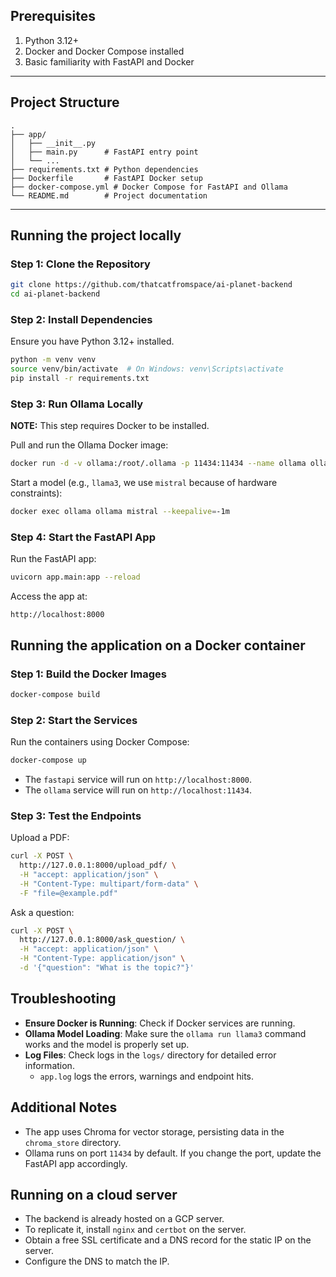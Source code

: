 ## Prerequisites
1. Python 3.12+
2. Docker and Docker Compose installed
3. Basic familiarity with FastAPI and Docker

---

## Project Structure
```plaintext
.
├── app/
│   ├── __init__.py
│   ├── main.py      # FastAPI entry point
│   └── ...
├── requirements.txt # Python dependencies
├── Dockerfile       # FastAPI Docker setup
├── docker-compose.yml # Docker Compose for FastAPI and Ollama
└── README.md        # Project documentation
```

---

## Running the project locally

### Step 1: Clone the Repository
```bash
git clone https://github.com/thatcatfromspace/ai-planet-backend
cd ai-planet-backend
```

### Step 2: Install Dependencies
Ensure you have Python 3.12+ installed.

```bash
python -m venv venv
source venv/bin/activate  # On Windows: venv\Scripts\activate
pip install -r requirements.txt
```

### Step 3: Run Ollama Locally

**NOTE:** This step requires Docker to be installed.

Pull and run the Ollama Docker image:
```bash
docker run -d -v ollama:/root/.ollama -p 11434:11434 --name ollama ollama/ollama
```

Start a model (e.g., `llama3`, we use `mistral` because of hardware constraints):
```bash
docker exec ollama ollama mistral --keepalive=-1m
```

### Step 4: Start the FastAPI App
Run the FastAPI app:
```bash
uvicorn app.main:app --reload
```

Access the app at:
```
http://localhost:8000
```

## Running the application on a Docker container

### Step 1: Build the Docker Images
```bash
docker-compose build
```

### Step 2: Start the Services
Run the containers using Docker Compose:
```bash
docker-compose up
```

- The `fastapi` service will run on `http://localhost:8000`.
- The `ollama` service will run on `http://localhost:11434`.

### Step 3: Test the Endpoints
Upload a PDF:
```bash
curl -X POST \
  http://127.0.0.1:8000/upload_pdf/ \
  -H "accept: application/json" \
  -H "Content-Type: multipart/form-data" \
  -F "file=@example.pdf"
```

Ask a question:
```bash
curl -X POST \
  http://127.0.0.1:8000/ask_question/ \
  -H "accept: application/json" \
  -H "Content-Type: application/json" \
  -d '{"question": "What is the topic?"}'
```

## Troubleshooting
- **Ensure Docker is Running**: Check if Docker services are running.
- **Ollama Model Loading**: Make sure the `ollama run llama3` command works and the model is properly set up.
- **Log Files**: Check logs in the `logs/` directory for detailed error information.
  - `app.log` logs the errors, warnings and endpoint hits.

## Additional Notes
- The app uses Chroma for vector storage, persisting data in the `chroma_store` directory.
- Ollama runs on port `11434` by default. If you change the port, update the FastAPI app accordingly.

## Running on a cloud server
- The backend is already hosted on a GCP server.
- To replicate it, install `nginx` and `certbot` on the server.
- Obtain a free SSL certificate and a DNS record for the static IP on the server.
- Configure the DNS to match the IP.
